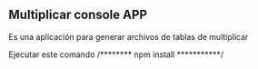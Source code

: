 


## Multiplicar  console APP

Es una aplicación para generar 
archivos de tablas de multiplicar

Ejecutar este comando 
/********
    npm install
***********/